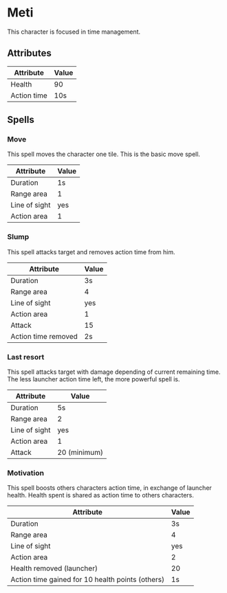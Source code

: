 # Meti

This character is focused in time management.

## Attributes

| Attribute | Value |
| --- | --- |
| Health | 90 |
| Action time | 10s |

## Spells

### Move

This spell moves the character one tile. This is the basic move spell. 

| Attribute | Value |
| --- | --- |
| Duration | 1s |
| Range area | 1 |
| Line of sight | yes |
| Action area | 1 |

### Slump

This spell attacks target and removes action time from him.

| Attribute | Value |
| --- | --- |
| Duration | 3s |
| Range area | 4 |
| Line of sight | yes |
| Action area | 1 |
| Attack | 15 |
| Action time removed | 2s |

### Last resort

This spell attacks target with damage depending of current remaining time. The less launcher action time left, the more powerful spell is.

| Attribute | Value |
| --- | --- |
| Duration | 5s |
| Range area | 2 |
| Line of sight | yes |
| Action area | 1 |
| Attack | 20 (minimum) |

### Motivation

This spell boosts others characters action time, in exchange of launcher health. Health spent is shared as action time to others characters.

| Attribute | Value |
| --- | --- |
| Duration | 3s |
| Range area | 4 |
| Line of sight | yes |
| Action area | 2 |
| Health removed (launcher) | 20 |
| Action time gained for 10 health points (others) | 1s |
